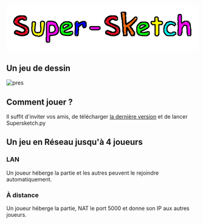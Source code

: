 ![Super Sketch](logoconv.gif)
## Un jeu de dessin
![pres](img/présentation.png)
## Comment jouer ?
Il suffit d'inviter vos amis, de télécharger [la dernière version](https://github.com/Louis-Gv/Super-Sketch/releases) et de lancer Supersketch.py
## Un jeu en Réseau jusqu'à 4 joueurs
### LAN
Un joueur héberge la partie et les autres peuvent le rejoindre automatiquement.
### À distance
Un joueur héberge la partie, NAT le port 5000 et donne son IP aux autres joueurs.

